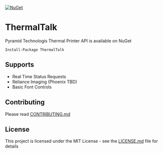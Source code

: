 [![NuGet](https://img.shields.io/nuget/v/ThermalTalk.svg)](https://www.nuget.org/packages/ThermalTalk/)

# ThermalTalk
Pyramid Technologis Thermal Printer API is available on NuGet

    Install-Package ThermalTalk

## Supports
* Real Time Status Requests
* Reliance Imaging (Phoenix TBD)
* Basic Font Controls

## Contributing

Please read [CONTRIBUTING.md]()

## License

This project is licensed under the MIT License - see the [LICENSE.md](LICENSE.md) file for details
